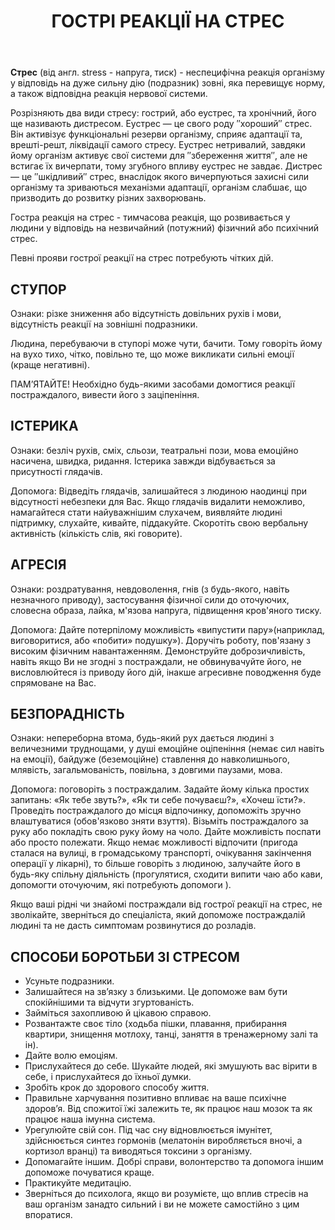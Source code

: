 ﻿---
title: ГОСТРІ РЕАКЦІЇ НА СТРЕС
---

**Стрес** (від англ. stress - напруга, тиск) - неспецифічна реакція організму у відповідь на дуже сильну дію (подразник) зовні, яка перевищує норму, а також відповідна реакція нервової системи.

Розрізняють два види стресу: гострий, або еустрес, та хронічний, його ще називають дистресом. Еустрес ― це свого роду ″хороший″ стрес. Він активізує функціональні резерви організму, сприяє адаптації та, врешті-решт, ліквідації самого стресу. Еустрес нетривалий, завдяки йому організм активує свої системи для ″збереження життя″, але не встигає їх вичерпати, тому згубного впливу еустрес не завдає. Дистрес ― це ″шкідливий″ стрес, внаслідок якого вичерпуються захисні сили організму та зриваються механізми адаптації, організм слабшає, що призводить до розвитку різних захворювань.

Гостра реакція на стрес - тимчасова реакція, що розвивається у людини у відповідь на незвичайний (потужний) фізичний або психічний стрес.

Певні прояви гострої реакції на стрес потребують чітких дій.

## СТУПОР

Ознаки: різке зниження або відсутність довільних рухів і мови, відсутність реакції на зовнішні подразники.

Людина, перебуваючи в ступорі може чути, бачити. Тому говоріть йому на вухо тихо, чітко, повільно те, що може викликати сильні емоції (краще негативні).

ПАМ’ЯТАЙТЕ! Необхідно будь-якими засобами домогтися реакції постраждалого, вивести його з заціпеніння.

## ІСТЕРИКА

Ознаки: безліч рухів, сміх, сльози, театральні пози, мова емоційно насичена, швидка, ридання. Істерика завжди відбувається за присутності глядачів.

Допомога: Відведіть глядачів, залишайтеся з людиною наодинці при відсутності небезпеки для Вас. Якщо глядачів видалити неможливо, намагайтеся стати найуважнішим слухачем, виявляйте людині підтримку, слухайте, кивайте, піддакуйте. Скоротіть свою вербальну активність (кількість слів, які говорите).

## АГРЕСІЯ

Ознаки: роздратування, невдоволення, гнів (з будь-якого, навіть незначного приводу), застосування фізичної сили до оточуючих, словесна образа, лайка, м'язова напруга, підвищення кров'яного тиску.

Допомога: Дайте потерпілому можливість «випустити пару»(наприклад, виговоритися, або «побити» подушку»). Доручіть роботу, пов'язану з високим фізичним навантаженням. Демонструйте доброзичливість, навіть якщо Ви не згодні з постраждали, не обвинувачуйте його, не висловлюйтеся із приводу його дій, інакше агресивне поводження буде спрямоване на Вас.

## БЕЗПОРАДНІСТЬ

Ознаки: непереборна втома, будь-який рух дається людині з величезними труднощами, у душі емоційне оціпеніння (немає сил навіть на емоції), байдуже (беземоційне) ставлення до навколишнього, млявість, загальмованість, повільна, з довгими паузами, мова.

Допомога: поговоріть з постраждалим. Задайте йому кілька простих запитань: «Як тебе звуть?», «Як ти себе почуваєш?», «Хочеш їсти?». Проведіть постраждалого до місця відпочинку, допоможіть зручно влаштуватися (обов'язково зняти взуття). Візьміть постраждалого за руку або покладіть свою руку йому на чоло. Дайте можливість поспати або просто полежати. Якщо немає можливості відпочити (пригода сталася на вулиці, в громадському транспорті, очікування закінчення операції у лікарні), то більше говоріть з людиною, залучайте його в будь-яку спільну діяльність (прогулятися, сходити випити чаю або кави, допомогти оточуючим, які потребують допомоги ).

Якщо ваші рідні чи знайомі постраждали від гострої реакції на стрес, не зволікайте, зверніться до спеціаліста, який допоможе постраждалій людині та не дасть симптомам розвинутися до розладів.

## СПОСОБИ БОРОТЬБИ ЗІ СТРЕСОМ

- Усуньте подразники.
- Залишайтеся на зв’язку з близькими. Це допоможе вам бути спокійнішими та відчути згуртованість.
- Займіться захопливою й цікавою справою.
- Розвантажте своє тіло (ходьба пішки, плавання, прибирання квартири, знищення мотлоху, танці, заняття в тренажерному залі та ін).
- Дайте волю емоціям.
- Прислухайтеся до себе. Шукайте людей, які змушують вас вірити в себе, і прислухайтеся до їхньої думки.
- Зробіть крок до здорового способу життя.
- Правильне харчування позитивно впливає на ваше психічне здоров’я. Від спожитої їжі залежить те, як працює наш мозок та як працює наша імунна система.
- Урегулюйте свій сон. Під час сну відновлюється імунітет, здійснюється синтез гормонів (мелатонін виробляється вночі, а кортизол вранці) та виводяться токсини з організму.
- Допомагайте іншим. Добрі справи, волонтерство та допомога іншим допоможе почуватися краще.
- Практикуйте медитацію.
- Зверніться до психолога, якщо ви розумієте, що вплив стресів на ваш організм занадто сильний і ви не можете самостійно з цим впоратися.
